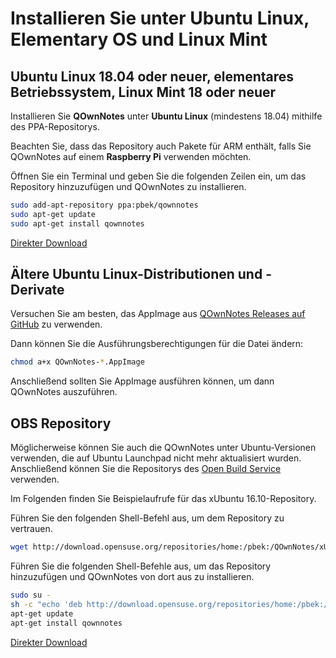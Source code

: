 # Installieren Sie unter Ubuntu Linux, Elementary OS und Linux Mint

## Ubuntu Linux 18.04 oder neuer, elementares Betriebssystem, Linux Mint 18 oder neuer

Installieren Sie **QOwnNotes** unter **Ubuntu Linux** (mindestens 18.04) mithilfe des PPA-Repositorys.

Beachten Sie, dass das Repository auch Pakete für ARM enthält, falls Sie QOwnNotes auf einem **Raspberry Pi** verwenden möchten.

Öffnen Sie ein Terminal und geben Sie die folgenden Zeilen ein, um das Repository hinzuzufügen und QOwnNotes zu installieren.

```bash
sudo add-apt-repository ppa:pbek/qownnotes
sudo apt-get update
sudo apt-get install qownnotes
```

[Direkter Download](https://launchpad.net/~pbek/+archive/ubuntu/qownnotes/+packages)

## Ältere Ubuntu Linux-Distributionen und -Derivate

Versuchen Sie am besten, das AppImage aus [QOwnNotes Releases auf GitHub](https://github.com/pbek/QOwnNotes/releases) zu verwenden.

Dann können Sie die Ausführungsberechtigungen für die Datei ändern:

```bash
chmod a+x QOwnNotes-*.AppImage
```

Anschließend sollten Sie AppImage ausführen können, um dann QOwnNotes auszuführen.

## OBS Repository

Möglicherweise können Sie auch die QOwnNotes unter Ubuntu-Versionen verwenden, die auf Ubuntu Launchpad nicht mehr aktualisiert wurden. Anschließend können Sie die Repositorys des [Open Build Service](https://build.opensuse.org/package/show/home:pbek:QOwnNotes/desktop) verwenden.

Im Folgenden finden Sie Beispielaufrufe für das xUbuntu 16.10-Repository.

Führen Sie den folgenden Shell-Befehl aus, um dem Repository zu vertrauen.

```bash
wget http://download.opensuse.org/repositories/home:/pbek:/QOwnNotes/xUbuntu_16.10/Release.key -O - | sudo apt-key add -
```

Führen Sie die folgenden Shell-Befehle aus, um das Repository hinzuzufügen und QOwnNotes von dort aus zu installieren.

```bash
sudo su -
sh -c "echo 'deb http://download.opensuse.org/repositories/home:/pbek:/QOwnNotes/xUbuntu_16.10/ /' >> /etc/apt/sources.list.d/qownnotes.list"
apt-get update
apt-get install qownnotes
```

[Direkter Download](https://download.opensuse.org/repositories/home:/pbek:/QOwnNotes/xUbuntu_16.10)
